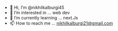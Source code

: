 - 👋 Hi, I’m @nikhilkalburgi45
- 👀 I’m interested in ... web dev
- 🌱 I’m currently learning ... next.Js
- 📫 How to reach me ... nikhilkalburgi21@gmail.com

<!---
nikhilkalburgi45/nikhilkalburgi45 is a ✨ special ✨ repository because its `README.md` (this file) appears on your GitHub profile.
You can click the Preview link to take a look at your changes.
--->
